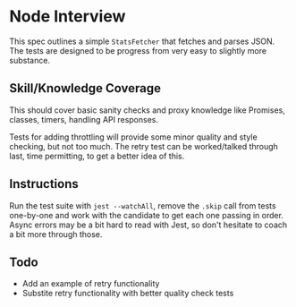 # Node Interview

This spec outlines a simple `StatsFetcher` that fetches and parses JSON. The
tests are designed to be progress from very easy to slightly more substance.

## Skill/Knowledge Coverage
This should cover basic sanity checks and proxy knowledge like Promises,
classes, timers, handling API responses.

Tests for adding throttling will provide some minor quality and style checking,
but not too much. The retry test can be worked/talked through last, time
permitting, to get a better idea of this.

## Instructions
Run the test suite with `jest --watchAll`, remove the `.skip` call from tests
one-by-one and work with the candidate to get each one passing in order. Async
errors may be a bit hard to read with Jest, so don't hesitate to coach a bit
more through those.

## Todo
- Add an example of retry functionality
- Substite retry functionality with better quality check tests
